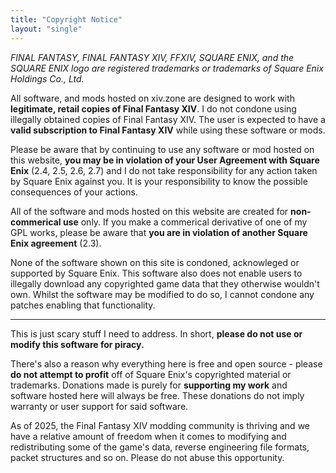 ```yaml
---
title: "Copyright Notice"
layout: "single"
---
```


_FINAL FANTASY, FINAL FANTASY XIV, FFXIV, SQUARE ENIX, and the SQUARE ENIX logo
are registered trademarks or trademarks of Square Enix Holdings Co., Ltd._

All software, and mods hosted on xiv.zone are designed to work with
**legitimate, retail copies of Final Fantasy XIV**. I do not condone using
illegally obtained copies of Final Fantasy XIV. The user is expected to have a
**valid subscription to Final Fantasy XIV** while using these software or mods.

Please be aware that by continuing to use any software or mod hosted on this
website, **you may be in violation of your User Agreement with Square Enix**
(2.4, 2.5, 2.6, 2.7) and I do not take responsibility for any action taken by
Square Enix against you. It is your responsibility to know the possible consequences of
your actions.

All of the software and mods hosted on this website are created for
**non-commerical use** only. If you make a commerical derivative of one of my
GPL works, please be aware that **you are in violation of another Square Enix
agreement** (2.3).

None of the software shown on this site is condoned, acknowleged or supported by
Square Enix. This software also does not enable users to illegally download any
copyrighted game data that they otherwise wouldn't own. Whilst the software may
be modified to do so, I cannot condone any patches enabling that functionality.

---

This is just scary stuff I need to address. In short, **please do not use or
modify this software for piracy.**

There's also a reason why everything here is free and open source - please **do
not attempt to profit** off of Square Enix's copyrighted material or trademarks.
Donations made is purely for **supporting my work** and software hosted here will
always be free. These donations do not imply warranty or user support for said
software.

As of 2025, the Final Fantasy XIV modding community is thriving and we have a
relative amount of freedom when it comes to modifying and redistributing some of the
game's data, reverse engineering file formats, packet
structures and so on. Please do not abuse this
opportunity.
